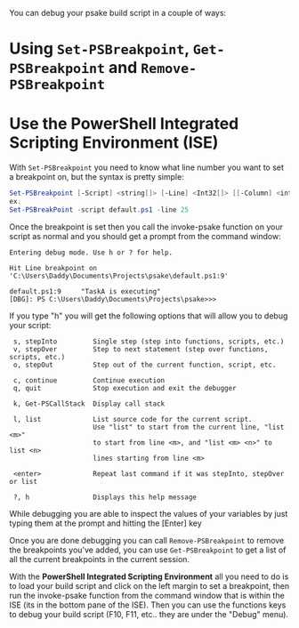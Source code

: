 You can debug your psake build script in a couple of ways:
# Using `Set-PSBreakpoint`, `Get-PSBreakpoint` and `Remove-PSBreakpoint`
# Use the **PowerShell Integrated Scripting Environment (ISE)**

With `Set-PSBreakpoint` you need to know what line number you want to set a breakpoint on, but the syntax is pretty simple:

```powershell
Set-PSBreakpoint [-Script] <string[]> [-Line] <Int32[]> [[-Column] <int>] [-Action <scriptblock>] [<CommonParameters>]
ex.
Set-PSBreakPoint -script default.ps1 -line 25
```

Once the breakpoint is set then you call the invoke-psake function on your script as normal and you should get a prompt from the command window:

```
Entering debug mode. Use h or ? for help.

Hit Line breakpoint on 'C:\Users\Daddy\Documents\Projects\psake\default.ps1:9'

default.ps1:9     "TaskA is executing"
[DBG]: PS C:\Users\Daddy\Documents\Projects\psake>>>
```

If you type "h" you will get the following options that will allow you to debug your script:

```
 s, stepInto         Single step (step into functions, scripts, etc.)
 v, stepOver         Step to next statement (step over functions, scripts, etc.)
 o, stepOut          Step out of the current function, script, etc.

 c, continue         Continue execution
 q, quit             Stop execution and exit the debugger

 k, Get-PSCallStack  Display call stack

 l, list             List source code for the current script.
                     Use "list" to start from the current line, "list <m>"
                     to start from line <m>, and "list <m> <n>" to list <n>
                     lines starting from line <m>

 <enter>             Repeat last command if it was stepInto, stepOver or list

 ?, h                Displays this help message
```

While debugging you are able to inspect the values of your variables by just typing them at the prompt and hitting the [Enter] key

Once you are done debugging you can call `Remove-PSBreakpoint` to remove the breakpoints you've added,  you can use `Get-PSBreakpoint` to get a list of all the current breakpoints in the current session.  

With the **PowerShell Integrated Scripting Environment** all you need to do is to load your build script and click on the left margin to set a breakpoint, then run the invoke-psake function from the command window that is within the ISE (its in the bottom pane of the ISE).  Then you can use the functions keys to debug your build script (F10, F11, etc.. they are under the "Debug" menu).
